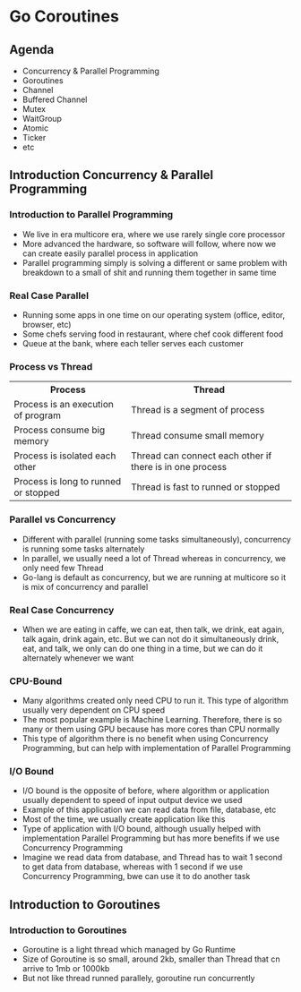 # Go Coroutines

## Agenda
- Concurrency & Parallel Programming
- Goroutines
- Channel
- Buffered Channel
- Mutex
- WaitGroup
- Atomic
- Ticker
- etc

## Introduction Concurrency & Parallel Programming

### Introduction to Parallel Programming
- We live in era multicore era, where we use rarely single core processor
- More advanced the hardware, so software will follow, where now we can create easily parallel process in application
- Parallel programming simply is solving a different or same problem with breakdown to a small of shit and running them together in same time

### Real Case Parallel
- Running some apps in one time on our operating system (office, editor, browser, etc)
- Some chefs serving food in restaurant, where chef cook different food
- Queue at the bank, where each teller serves each customer

### Process vs Thread
<table>
    <tr>
        <th>Process</th>
        <th>Thread</th>
    </tr>
    <tr>
        <td>Process is an execution of program</td>
        <td>Thread is a segment of process</td>
    </tr>
    <tr>
        <td>Process consume big memory</td>
        <td>Thread consume small memory</td>
    </tr>
    <tr>
        <td>Process is isolated each other</td>
        <td>Thread can connect each other if there is in one process</td>
    </tr>
    <tr>
        <td>Process is long to runned or stopped</td>
        <td>Thread is fast to runned or stopped</td>
    </tr>
</table>

### Parallel vs Concurrency
- Different with parallel (running some tasks simultaneously), concurrency is running some tasks alternately
- In parallel, we usually need a lot of Thread whereas in concurrency, we only need few Thread  
- Go-lang is default as concurrency, but we are running at multicore so it is mix of concurrency and parallel

### Real Case Concurrency
- When we are eating in caffe, we can eat, then talk, we drink, eat again, talk again, drink again, etc. But we can not do it simultaneously drink, eat, and talk, we only can do one thing in a time, but we can do it alternately whenever we want

### CPU-Bound
- Many algorithms created only need CPU to run it. This type of algorithm usually very dependent on CPU speed
- The most popular example is Machine Learning. Therefore, there is so many or them using GPU because has more cores than CPU normally
- This type of algorithm there is no benefit when using Concurrency Programming, but can help with implementation of Parallel Programming

### I/O Bound
- I/O bound is the opposite of before, where algorithm or application usually dependent to speed of input output device we used
- Example of this application we can read data from file, database, etc
- Most of the time, we usually create application like this
- Type of application with I/O bound, although usually helped with implementation Parallel Programming but has more benefits if we use Concurrency Programming
- Imagine we read data from database, and Thread has to wait 1 second to get data from database, whereas with 1 second if we use Concurrency Programming, bwe can use it to do another task

## Introduction to Goroutines

### Introduction to Goroutines
- Goroutine is a light thread which managed by Go Runtime
- Size of Goroutine is so small, around 2kb, smaller than Thread that cn arrive to 1mb or 1000kb
- But not like thread runned parallely, goroutine run concurrently

###